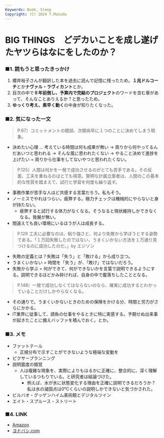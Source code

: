 ```yaml
---
Keywords: Book, Sleep
Copyright: (C) 2024 T.Masuda
---
```


#  BIG THINGS　どデカいことを成し遂げたヤツらはなにをしたのか？ 

### ■1. 読もうと思ったきっかけ

1. 櫻井裕子さんが翻訳した本を過去に読んで記憶に残ったため。**１兆ドルコーチ**とか**ナヴァル・ラヴィカント**とか。
2. 目次の中で**８年前倒し、予算内で完結のプロジェクト**のワードを含む章があって、そんなことありえるか？と思ったため。
3. **ゆっくり考え、素早く動く**の中身が知りたくなった。

### ■2. 気になった一文


> P.67）コミットメントの錯誤、次期尚早に１つのことに決めてしまう現象。
> 
* 決めたい心理 … 考えている時間は何も成果が無い → 周りから何やってるんだあいつと思われる → そんな風に思われたくない → やること決めて進捗を上げたい = 周りから仕事をしてないやつと思われたくない。

> P.125）人間は何かを一発で成功させるのがとても苦手である。その反面、工夫を重ねるのはとても得意。賢明な計画立案者は、人間のこの基本的な性質を踏まえて、試行と学習を何度も繰り返す。

* 事務作業が苦手な人ほど共感する言葉だろう。私もそう。
* ノーミスでやれはつらい。疲弊する。極力チェックは機械的にやらないと身が持たない。
  * 疲弊すると試行する体力がなくなる。そうなると現状維持しかできなくなる。発展が無い。
* 間違えても良い環境にいるほうが人は成長する。

> P.129 工夫に必要なのは、粘り強さと、何より失敗から学ぼうとする姿勢である。「１万回失敗したのではない、うまくいかない方法を１万通り見つけるのに成功したのだ。」by エジソン

* 失敗の定義とは？失敗は「失う」と「敗ける」から成り立つ。
* うまくいかない = 時間を「失う」が、「敗け」ではないだろう。
* 失敗から学ぶ = 何ができて、何ができないかを言葉で説明できるようにする。説明できるほどかみ砕ければ、自身の中で腹落ちしたこととなる。

> P.148）一発で成功しなくてはならないのなら、確実に成功するとわかっていることだけしかやらなくなる。

* その通りで。うまくいかないときのための保険をかける分、時間と労力がさらにかかる。
* IT業界に従事して、請負の仕事をやるときに特に実感する。予期せぬ出来事が起きたことに備えバッファを積んでおく。とか。


### ■3. メモ
* ファットテール
  * 正規分布で示すことができないような極端な変動を
* ピクサープランニング
* 説明震度の錯覚
  * 人は複雑な現象を、実際によりもはるかに正確に、整合的に、深く理解しているつもりでいる。と研究者は結論づけた。
    * 例えば、水が氷に状態変化する理由を正確に説明できるだろうか？私は水の凝固点は0℃くらいの説明しかできないと気づかされた。
* ビルバオ・グッゲンハイム美術館とデジタルツイン
* エイト・スプルース・ストリート

### ■4. LINK
* [Amazon](https://www.amazon.co.jp/BIG-THINGS-%E3%81%A9%E3%83%87%E3%82%AB%E3%81%84%E3%81%93%E3%81%A8%E3%82%92%E6%88%90%E3%81%97%E9%81%82%E3%81%92%E3%81%9F%E3%83%A4%E3%83%84%E3%82%89%E3%81%AF%E3%81%AA%E3%81%AB%E3%82%92%E3%81%97%E3%81%9F%E3%81%AE%E3%81%8B%EF%BC%9F-%E3%83%99%E3%83%B3%E3%83%88%E3%83%BB%E3%83%95%E3%83%AA%E3%82%A6%E3%83%93%E3%83%A4-ebook/dp/B0D143YRBP?ref_=ast_author_dp&dib=eyJ2IjoiMSJ9.IrsAaToyLm2HkmyMLJo2gh5q8BG_rA7GDkuYs-qMsOfdJDC1SdKpWyjkxFfbHzczI4GLsCPFOtpG--jY-ZQOIQfVfhkQ3xX0KiImwc4zUPph8HhJXvDgr8UvM-gMQKA-xwbHkM0_OOJqUOmBS00H1NvKSSz1diMK0X6wam01fYqf0d5ZYwHFkGDpn4zbiTEfIYkszfmVraSIX-Eo4zsZCcmeXSJrn9rIpuKVCDScOok.7H4xfOwpd_-_dLJyN5t6CoyPFu28KMgnKaR708AFnmk&dib_tag=AUTHOR)
* [ヨドバシ.com](https://www.yodobashi.com/product/100000009003816786/)
